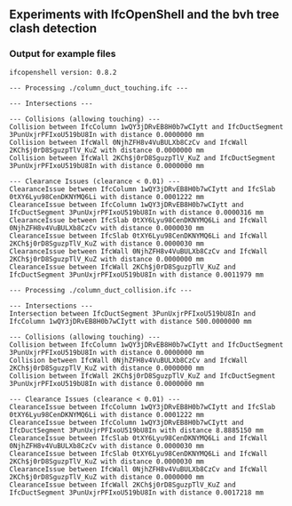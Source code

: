 ## Experiments with IfcOpenShell and the bvh tree clash detection

### Output for example files
    ifcopenshell version: 0.8.2
    
    --- Processing ./column_duct_touching.ifc ---
    
    --- Intersections ---
    
    --- Collisions (allowing touching) ---
    Collision between IfcColumn 1wQY3jDRvEB8H0b7wCIytt and IfcDuctSegment 3PunUxjrPFIxoU519bU8In with distance 0.0000000 mm
    Collision between IfcWall 0NjhZFH8v4VuBULXb8CzCv and IfcWall 2KCh$j0rD8SguzpTlV_KuZ with distance 0.0000000 mm
    Collision between IfcWall 2KCh$j0rD8SguzpTlV_KuZ and IfcDuctSegment 3PunUxjrPFIxoU519bU8In with distance 0.0000000 mm
    
    --- Clearance Issues (clearance < 0.01) ---
    ClearanceIssue between IfcColumn 1wQY3jDRvEB8H0b7wCIytt and IfcSlab 0tXY6Lyu98CenDKNYMQ6Li with distance 0.0001222 mm
    ClearanceIssue between IfcColumn 1wQY3jDRvEB8H0b7wCIytt and IfcDuctSegment 3PunUxjrPFIxoU519bU8In with distance 0.0000316 mm
    ClearanceIssue between IfcSlab 0tXY6Lyu98CenDKNYMQ6Li and IfcWall 0NjhZFH8v4VuBULXb8CzCv with distance 0.0000030 mm
    ClearanceIssue between IfcSlab 0tXY6Lyu98CenDKNYMQ6Li and IfcWall 2KCh$j0rD8SguzpTlV_KuZ with distance 0.0000030 mm
    ClearanceIssue between IfcWall 0NjhZFH8v4VuBULXb8CzCv and IfcWall 2KCh$j0rD8SguzpTlV_KuZ with distance 0.0000000 mm
    ClearanceIssue between IfcWall 2KCh$j0rD8SguzpTlV_KuZ and IfcDuctSegment 3PunUxjrPFIxoU519bU8In with distance 0.0011979 mm
    
    --- Processing ./column_duct_collision.ifc ---
    
    --- Intersections ---
    Intersection between IfcDuctSegment 3PunUxjrPFIxoU519bU8In and IfcColumn 1wQY3jDRvEB8H0b7wCIytt with distance 500.0000000 mm
    
    --- Collisions (allowing touching) ---
    Collision between IfcColumn 1wQY3jDRvEB8H0b7wCIytt and IfcDuctSegment 3PunUxjrPFIxoU519bU8In with distance 0.0000000 mm
    Collision between IfcWall 0NjhZFH8v4VuBULXb8CzCv and IfcWall 2KCh$j0rD8SguzpTlV_KuZ with distance 0.0000000 mm
    Collision between IfcWall 2KCh$j0rD8SguzpTlV_KuZ and IfcDuctSegment 3PunUxjrPFIxoU519bU8In with distance 0.0000000 mm
    
    --- Clearance Issues (clearance < 0.01) ---
    ClearanceIssue between IfcColumn 1wQY3jDRvEB8H0b7wCIytt and IfcSlab 0tXY6Lyu98CenDKNYMQ6Li with distance 0.0001222 mm
    ClearanceIssue between IfcColumn 1wQY3jDRvEB8H0b7wCIytt and IfcDuctSegment 3PunUxjrPFIxoU519bU8In with distance 8.8885150 mm
    ClearanceIssue between IfcSlab 0tXY6Lyu98CenDKNYMQ6Li and IfcWall 0NjhZFH8v4VuBULXb8CzCv with distance 0.0000030 mm
    ClearanceIssue between IfcSlab 0tXY6Lyu98CenDKNYMQ6Li and IfcWall 2KCh$j0rD8SguzpTlV_KuZ with distance 0.0000030 mm
    ClearanceIssue between IfcWall 0NjhZFH8v4VuBULXb8CzCv and IfcWall 2KCh$j0rD8SguzpTlV_KuZ with distance 0.0000000 mm
    ClearanceIssue between IfcWall 2KCh$j0rD8SguzpTlV_KuZ and IfcDuctSegment 3PunUxjrPFIxoU519bU8In with distance 0.0017218 mm

